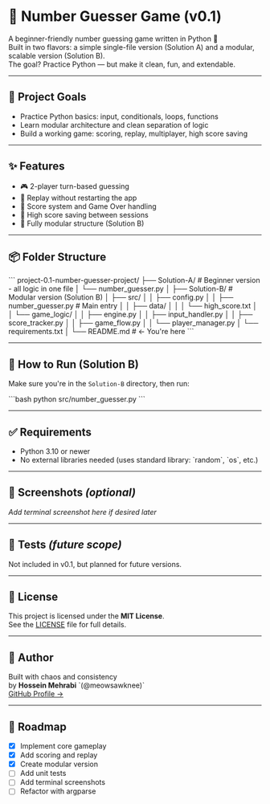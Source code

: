 # 🎯 Number Guesser Game (v0.1)

A beginner-friendly number guessing game written in Python 🐍  
Built in two flavors: a simple single-file version (Solution A) and a modular, scalable version (Solution B).  
The goal? Practice Python — but make it clean, fun, and extendable.

---

## 🧠 Project Goals

- Practice Python basics: input, conditionals, loops, functions  
- Learn modular architecture and clean separation of logic  
- Build a working game: scoring, replay, multiplayer, high score saving  

---

## ✨ Features

- 🎮 2-player turn-based guessing  
- 🔁 Replay without restarting the app  
- 💯 Score system and Game Over handling  
- 💾 High score saving between sessions  
- 🧩 Fully modular structure (Solution B)

---

## 📦 Folder Structure

\`\`\`
project-0.1-number-guesser-project/
├── Solution-A/                 # Beginner version - all logic in one file
│   └── number_guesser.py
│
├── Solution-B/                 # Modular version (Solution B)
│   ├── src/
│   │   ├── config.py
│   │   ├── number_guesser.py          # Main entry
│   │   ├── data/
│   │   │   └── high_score.txt
│   │   └── game_logic/
│   │       ├── engine.py
│   │       ├── input_handler.py
│   │       ├── score_tracker.py
│   │       ├── game_flow.py
│   │       └── player_manager.py
│   └── requirements.txt
│
└── README.md                  # ← You're here
\`\`\`

---

## 🚀 How to Run (Solution B)

Make sure you're in the `Solution-B` directory, then run:

\`\`\`bash
python src/number_guesser.py
\`\`\`

---

## ✅ Requirements

- Python 3.10 or newer  
- No external libraries needed (uses standard library: \`random\`, \`os\`, etc.)

---

## 📸 Screenshots *(optional)*

_Add terminal screenshot here if desired later_

---

## 🧪 Tests *(future scope)*

Not included in v0.1, but planned for future versions.

---

## 📄 License

This project is licensed under the **MIT License**.  
See the [LICENSE](./LICENSE) file for full details.

---

## 👤 Author

Built with chaos and consistency  
by **Hossein Mehrabi** \`(@meowsawknee)\`  
[GitHub Profile →](https://github.com/meowsawknee)

---

## 📍 Roadmap

- [x] Implement core gameplay  
- [x] Add scoring and replay  
- [x] Create modular version  
- [ ] Add unit tests  
- [ ] Add terminal screenshots  
- [ ] Refactor with argparse
